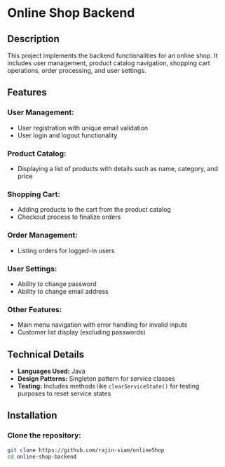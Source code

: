 # Online Shop Backend

## Description

This project implements the backend functionalities for an online shop. It includes user management, product catalog navigation, shopping cart operations, order processing, and user settings.

## Features

### User Management:

- User registration with unique email validation
- User login and logout functionality

### Product Catalog:

- Displaying a list of products with details such as name, category, and price

### Shopping Cart:

- Adding products to the cart from the product catalog
- Checkout process to finalize orders

### Order Management:

- Listing orders for logged-in users

### User Settings:

- Ability to change password
- Ability to change email address

### Other Features:

- Main menu navigation with error handling for invalid inputs
- Customer list display (excluding passwords)

## Technical Details

- **Languages Used:** Java
- **Design Patterns:** Singleton pattern for service classes
- **Testing:** Includes methods like `clearServiceState()` for testing purposes to reset service states

## Installation

### Clone the repository:

```bash
git clone https://github.com/rajin-siam/onlineShop
cd online-shop-backend

